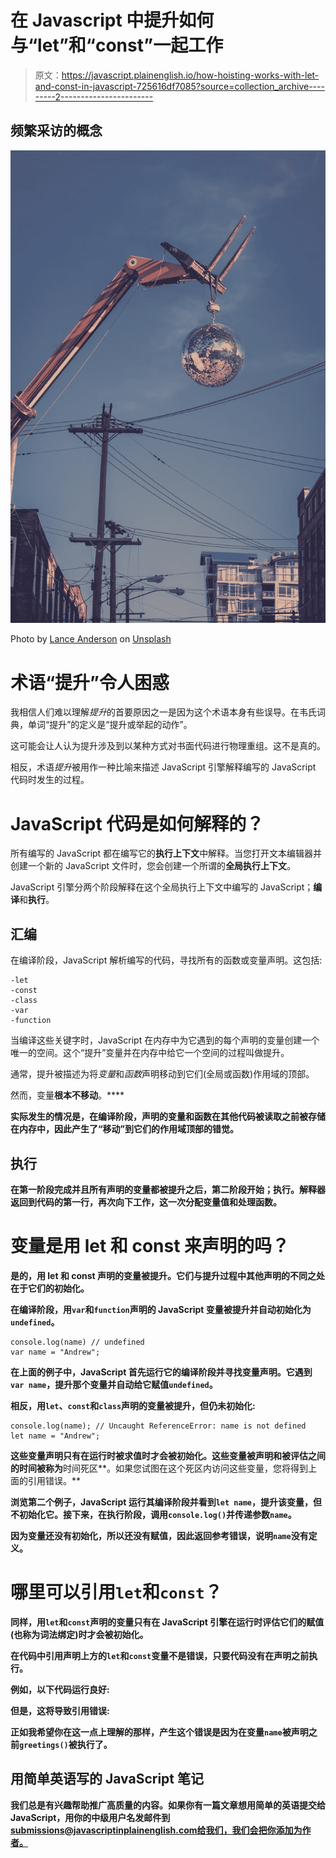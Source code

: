 # 在 Javascript 中提升如何与“let”和“const”一起工作

> 原文：<https://javascript.plainenglish.io/how-hoisting-works-with-let-and-const-in-javascript-725616df7085?source=collection_archive---------2----------------------->

## 频繁采访的概念

![](img/cce7f82dd9aac9cf981ab8cda5a6b8d5.png)

Photo by [Lance Anderson](https://unsplash.com/@lanceanderson?utm_source=unsplash&utm_medium=referral&utm_content=creditCopyText) on [Unsplash](https://unsplash.com/s/photos/crane?utm_source=unsplash&utm_medium=referral&utm_content=creditCopyText)

# 术语“提升”令人困惑

我相信人们难以理解*提升*的首要原因之一是因为这个术语本身有些误导。在韦氏词典，单词“提升”的定义是“提升或举起的动作”。

这可能会让人认为提升涉及到以某种方式对书面代码进行物理重组。这不是真的。

相反，术语*提升*被用作一种比喻来描述 JavaScript 引擎解释编写的 JavaScript 代码时发生的过程。

# JavaScript 代码是如何解释的？

所有编写的 JavaScript 都在编写它的**执行上下文**中解释。当您打开文本编辑器并创建一个新的 JavaScript 文件时，您会创建一个所谓的**全局执行上下文**。

JavaScript 引擎分两个阶段解释在这个全局执行上下文中编写的 JavaScript；**编译**和**执行**。

## 汇编

在编译阶段，JavaScript 解析编写的代码，寻找所有的函数或变量声明。这包括:

```
-let
-const
-class
-var
-function
```

当编译这些关键字时，JavaScript 在内存中为它遇到的每个声明的变量创建一个唯一的空间。这个“提升”变量并在内存中给它一个空间的过程叫做提升。

通常，提升被描述为将*变量*和*函数*声明移动到它们(全局或函数)作用域的顶部。

然而，变量**根本不移动**。****

**实际发生的情况是，在编译阶段，声明的变量和函数在其他代码被读取之前被存储在内存中，因此产生了“移动”到它们的作用域顶部的错觉。**

## **执行**

**在第一阶段完成并且所有声明的变量都被提升之后，第二阶段开始；执行。解释器返回到代码的第一行，再次向下工作，这一次分配变量值和处理函数。**

# **变量是用 let 和 const 来声明的吗？**

**是的，用 let 和 const 声明的变量被提升。它们与提升过程中其他声明的不同之处在于它们的初始化。**

**在编译阶段，用`var`和`function`声明的 JavaScript 变量被提升并自动初始化为`undefined`。**

```
console.log(name) // undefined
var name = "Andrew";
```

**在上面的例子中，JavaScript 首先运行它的编译阶段并寻找变量声明。它遇到`var name`，提升那个变量并自动给它赋值`undefined`。**

**相反，用`let`、`const`和`class`声明的变量被提升，但仍未初始化:**

```
console.log(name); // Uncaught ReferenceError: name is not defined
let name = "Andrew";
```

**这些变量声明只有在运行时被求值时才会被初始化。这些变量被声明和被评估之间的时间被称为**时间死区**。如果您试图在这个死区内访问这些变量，您将得到上面的引用错误。**

**浏览第二个例子，JavaScript 运行其编译阶段并看到`let name`，提升该变量，但不初始化它。接下来，在执行阶段，调用`console.log()`并传递参数`name`。**

**因为变量还没有初始化，所以还没有赋值，因此返回参考错误，说明`name`没有定义。**

# **哪里可以引用`let`和`const`？**

**同样，用`let`和`const`声明的变量只有在 JavaScript 引擎在运行时评估它们的赋值(也称为词法绑定)时才会被初始化。**

**在代码中引用声明上方的`let`和`const`变量不是错误，只要代码没有在声明之前执行。**

**例如，以下代码运行良好:**

**但是，这将导致引用错误:**

**正如我希望你在这一点上理解的那样，产生这个错误是因为在变量`name`被声明之前`greetings()`被执行了。**

## ****用简单英语写的 JavaScript 笔记****

**我们总是有兴趣帮助推广高质量的内容。如果你有一篇文章想用简单的英语提交给 JavaScript，用你的中级用户名发邮件到 submissions@javascriptinplainenglish.com[给我们，我们会把你添加为作者。](mailto:submissions@javascriptinplainenglish.com)**